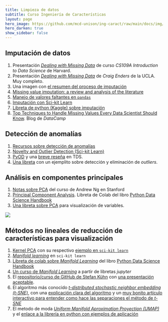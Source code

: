 ```yaml
---
title: Limpieza de datos 
subtitle: Curso Ingeniería de Características
layout: page
hero_image: https://github.com/mcd-unison/ing-caract/raw/main/docs/img/organize-banner.jpg
hero_darken: true
show_sidebar: false
---
```



## Imputación de datos

1. Presentación [*Dealing with Missing Data*](https://harvard-iacs.github.io/2020-CS109A/lectures/lecture19/slides/Lecture19_Missingdata.pdf) de curso *CS109A Introduction to Data Science* de Harvard.
2. Presentación [*Dealing with Missing Data*](https://cyfs.unl.edu/cyfsprojects/videoPPT/8551c12760de7027a89d14b29c26522a/151026-Enders.pdf) de *Craig Enders* de la UCLA. Muy completo.
3. Una imagen con [el resumen del proceso de imputación](https://github.com/mcd-unison/ing-caract/raw/main/docs/imagenes/missing_data.png)
4. [Missing value imputation: a review and analysis of the literature](https://github.com/mcd-unison/ing-caract/raw/main/slides/imputation-review.pdf)
5. [Manejo de valores faltantes en `pandas`](https://pandas.pydata.org/docs/user_guide/merging.html)
6. [Imputación con Sci-kit Learn](https://scikit-learn.org/stable/modules/impute.html)
7. [Libreta de python (Kaggle) sobre imputación](https://www.kaggle.com/parulpandey/a-guide-to-handling-missing-values-in-python)
8.  [Top Techniques to Handle Missing Values Every Data Scientist Should Know](https://www.datacamp.com/tutorial/techniques-to-handle-missing-data-values). Blog de *DataCamp*

## Detección de anomalías

1. [Recursos sobre detección de anomalías](https://github.com/yzhao062/anomaly-detection-resources)
2. [Novelty and Outlier Detection (Sci-kit Learn)](https://scikit-learn.org/stable/modules/outlier_detection.html)
3. [PyOD](https://pyod.readthedocs.io/en/latest/) y una [breve reseña](https://towardsdatascience.com/pyod-a-unified-python-library-for-anomaly-detection-3608ec1fe321) en TDS.
4. [Una libreta](https://colab.research.google.com/github/mcd-unison/ing-caract/blob/main/ejemplos/anomalias/taller_solar.ipynb) con un ejemplito sobre detección y eliminación de *outliers*.

## Análisis en componentes principales

1. [Notas sobre PCA](https://github.com/mcd-unison/ing-caract/raw/main/pdf/PCA-Standford.pdf) del curso de Andrew Ng en Stanford
2. [Principal Component Analysis](https://jakevdp.github.io/PythonDataScienceHandbook/05.09-principal-component-analysis.html). Libreta de Colab del libro [Python Data Science Handbook](https://jakevdp.github.io/PythonDataScienceHandbook/)
3. [Una libreta sobre PCA](https://github.com/mcd-unison/ing-caract/raw/main/ejemplos/reduccion-caracteristicas/pca.ipynb) para visualización de variables.

![](https://www.explainxkcd.com/wiki/images/e/e9/data_pipeline.png)

## Métodos no lineales de reducción de características para visualización

1. [Kernel PCA](https://people.eecs.berkeley.edu/~wainwrig/stat241b/scholkopf_kernel.pdf) con su respectivo [ejemplo en `sci-kit learn`](https://scikit-learn.org/stable/auto_examples/decomposition/plot_kernel_pca.html#sphx-glr-auto-examples-decomposition-plot-kernel-pca-py)
2. [*Manifold learning*](https://scikit-learn.org/stable/modules/manifold.html) en `sci-kit learn`
3. [Libreta de colab sobre *Manifold Learning*](https://jakevdp.github.io/PythonDataScienceHandbook/05.10-manifold-learning.html) del libro [Python Data Science Handbook](https://jakevdp.github.io/PythonDataScienceHandbook/)
4. [Un curso de *Manifold Learning*](https://github.com/drewwilimitis/Manifold-Learning) a partir de libretas *jupyter*
5. El [repositorio/curso de GitHub de Stefan Kühn](https://github.com/cc-skuehn/Manifold_Learning) con [una presentación aceptable](https://github.com/cc-skuehn/Manifold_Learning/blob/master/Slides/Mcubed_20181016.pdf).
6. El algoritmo más conocido [*t-distributed stochastic neighbor embedding (t-SNE)*](https://cs.nyu.edu/~roweis/papers/sne_final.pdf), con una [explicación clara del algoritmo](https://www.oreilly.com/content/an-illustrated-introduction-to-the-t-sne-algorithm/) y un [muy bonito artículo interactivo para entender como hace las separaciones el método de *t-SNE*](https://distill.pub/2016/misread-tsne/)
7. El metodo de moda [*Uniform Manifold Aproximation Proyection (UMAP)*](https://arxiv.org/pdf/1802.03426.pdf) y el [enlace a la librería en python con ejemplos de aplicación](https://umap-learn.readthedocs.io/en/latest/index.html)

